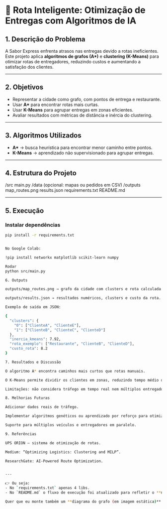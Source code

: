 # 🚚 Rota Inteligente: Otimização de Entregas com Algoritmos de IA

## 1. Descrição do Problema
A Sabor Express enfrenta atrasos nas entregas devido a rotas ineficientes.  
Este projeto aplica **algoritmos de grafos (A\*)** e **clustering (K-Means)** para otimizar rotas de entregadores, reduzindo custos e aumentando a satisfação dos clientes.

---

## 2. Objetivos
- Representar a cidade como grafo, com pontos de entrega e restaurante.  
- Usar **A\*** para encontrar rotas mais curtas.  
- Usar **K-Means** para agrupar entregas em zonas eficientes.  
- Avaliar resultados com métricas de distância e inércia do clustering.  

---

## 3. Algoritmos Utilizados
- **A\*** → busca heurística para encontrar menor caminho entre pontos.  
- **K-Means** → aprendizado não supervisionado para agrupar entregas.  

---

## 4. Estrutura do Projeto
/src
main.py
/data
(opcional: mapas ou pedidos em CSV)
/outputs
map_routes.png
results.json
requirements.txt
README.md


---

## 5. Execução

### Instalar dependências
```bash
pip install -r requirements.txt


No Google Colab:

!pip install networkx matplotlib scikit-learn numpy

Rodar
python src/main.py

6. Outputs

outputs/map_routes.png → grafo da cidade com clusters e rota calculada.

outputs/results.json → resultados numéricos, clusters e custo da rota.

Exemplo de saída em JSON:

{
  "clusters": {
    "0": ["ClienteA", "ClienteE"],
    "1": ["ClienteB", "ClienteC", "ClienteD"]
  },
  "inercia_kmeans": 7.92,
  "rota_exemplo": ["Restaurante", "ClienteB", "ClienteD"],
  "custo_rota": 8.2
}

7. Resultados e Discussão

O algoritmo A* encontra caminhos mais curtos que rotas manuais.

O K-Means permite dividir os clientes em zonas, reduzindo tempo médio de entrega.

Limitações: não considera tráfego em tempo real nem múltiplos entregadores simultâneos.

8. Melhorias Futuras

Adicionar dados reais de tráfego.

Implementar algoritmos genéticos ou aprendizado por reforço para otimização dinâmica.

Suporte para múltiplos veículos e entregadores em paralelo.

9. Referências

UPS ORION — sistema de otimização de rotas.

Medium: “Optimizing Logistics: Clustering and MILP”.

ResearchGate: AI-Powered Route Optimization.


---

👉 Ou seja:  
- No `requirements.txt` apenas 4 libs.  
- No `README.md` o fluxo de execução foi atualizado para refletir o **novo script e os novos outputs (`map_routes.png` e `results.json`)**.  

Quer que eu monte também um **diagrama do grafo (em imagem estática)** já pronto para você incluir no README como exemplo?
